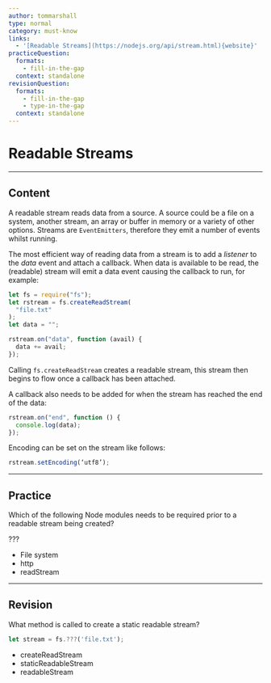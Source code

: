 ```yaml
---
author: tommarshall
type: normal
category: must-know
links:
  - '[Readable Streams](https://nodejs.org/api/stream.html){website}'
practiceQuestion:
  formats:
    - fill-in-the-gap
  context: standalone
revisionQuestion:
  formats:
    - fill-in-the-gap
    - type-in-the-gap
  context: standalone
---
```


# Readable Streams


---

## Content

A readable stream reads data from a source. A source could be a file on a system, another stream, an array or buffer in memory or a variety of other options. Streams are `EventEmitters`, therefore they emit a number of events whilst running.

The most efficient way of reading data from a stream is to add a *listener* to the *data* event and attach a callback. When data is available to be read, the (readable) stream will emit a data event causing the callback to run, for example:

```javascript
let fs = require("fs");
let rstream = fs.createReadStream(
  "file.txt"
);
let data = "";

rstream.on("data", function (avail) {
  data += avail;
});
```

Calling `fs.createReadStream` creates a readable stream, this stream then begins to flow once a callback has been attached.

A callback also needs to be added for when the stream has reached the end of the data:

```javascript
rstream.on("end", function () {
  console.log(data);
});
```

Encoding can be set on the stream like follows:

```javascript
rstream.setEncoding(‘utf8’);
```


---

## Practice

Which of the following Node modules needs to be required prior to a readable stream being created?

???

- File system
- http
- readStream


---

## Revision

What method is called to create a static readable stream?

```js
let stream = fs.???('file.txt');
```

- createReadStream
- staticReadableStream
- readableStream
